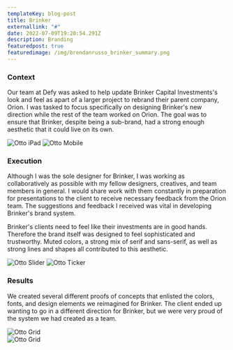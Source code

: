 ```yaml
---
templateKey: blog-post
title: Brinker
externallink: "#"
date: 2022-07-09T19:20:54.291Z
description: Branding
featuredpost: true
featuredimage: /img/brendanrusso_brinker_summary.png
---
```

### Context

Our team at Defy was asked to help update Brinker Capital Investments's look and feel as apart of a larger project to rebrand their parent company, Orion. I was tasked to focus specifically on designing Brinker's new direction while the rest of the team worked on Orion. The goal was to ensure that Brinker, despite being a sub-brand, had a strong enough aesthetic that it could live on its own.



<div> 

<img src="https://a.storyblok.com/f/52110/1920x1080/a344532a02/brendanrusso_brinker_keyart_1.png" alt="Otto iPad">
<img src="https://a.storyblok.com/f/52110/1920x1080/80e8f84ce1/brendanrusso_brinker_keyart_3.png" alt="Otto Mobile">

</div>

### Execution

Although I was the sole designer for Brinker, I was working as collaboratively as possible with my fellow designers, creatives, and team members in general. I would share work with them constantly in preparation for presentations to the client to receive necessary feedback from the Orion team. The suggestions and feedback I received was vital in developing Brinker's brand system. 

Brinker's clients need to feel like their investments are in good hands. Therefore the brand itself was designed to feel sophisticated and trustworthy. Muted colors, a strong mix of serif and sans-serif, as well as strong lines and shapes all contributed to this aesthetic. 

<div> 

<img src="https://a.storyblok.com/f/52110/1920x1080/7495d9d2fd/brendanrusso_brinker_keyart_2.png" alt="Otto Slider">
<img src="https://a.storyblok.com/f/52110/2400x1256/175fd8eead/brendanrusso_brinker_web_ad.png" alt="Otto Ticker">

</div>

### Results

We created several different proofs of concepts that enlisted the colors, fonts, and design elements we reimagined for Brinker. The client ended up wanting to go in a different direction for Brinker, but we were very proud of the system we had created as a team. 

<div> 

<img src="https://a.storyblok.com/f/52110/1920x1010/ee3814ff1b/brendanrusso_brinker_brochure_spread.jpg" alt="Otto Grid">\
<img src="https://a.storyblok.com/f/52110/1920x1080/f83d629ac9/brendanrusso_brinker_summary.png" alt="Otto Grid">

</div>